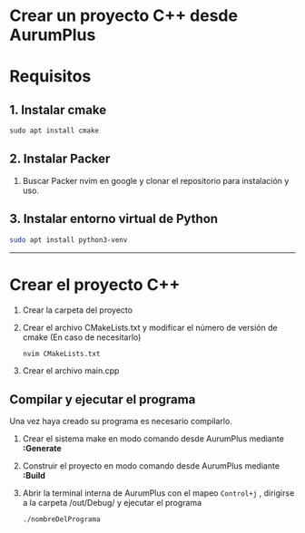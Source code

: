 # Crear un proyecto C++ desde AurumPlus

# Requisitos

## 1. Instalar cmake

```jsx
sudo apt install cmake
```

## 2. Instalar Packer

1. Buscar Packer nvim en google y clonar el repositorio para instalación y uso.

## 3. Instalar entorno virtual de Python

```bash
sudo apt install python3-venv
```

---

# Crear el proyecto C++

1. Crear la carpeta del proyecto
2. Crear el archivo CMakeLists.txt y modificar el número de versión de cmake (En caso de necesitarlo)
    
    ```bash
    nvim CMakeLists.txt
    ```
    
3. Crear el archivo main.cpp

## Compilar y ejecutar el programa

Una vez haya creado su programa es necesario compilarlo.

1. Crear el sistema make en modo comando desde AurumPlus mediante **:Generate**  
2. Construir el proyecto en modo comando desde AurumPlus mediante **:Build**
3. Abrir la terminal interna de AurumPlus con el mapeo `Control+j` , dirigirse a la carpeta /out/Debug/ y ejecutar el programa
    
    ```bash
    ./nombreDelPrograma
    ```
